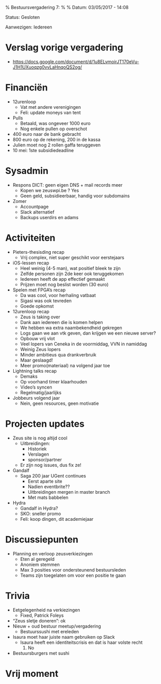 % ﻿Bestuursvergadering 7:
%
% Datum: 03/05/2017 - 14:08

Status: Gesloten

Aanwezigen: Iedereen

# Verslag vorige vergadering
 - https://docs.google.com/document/d/1u8ELvmoirJT170eVu-J1H1UXuoqzg0vvLaHnqoQS2og/

# Financiën
   * 12urenloop
      * Vat met andere verenigingen
      * Feli: update moneys van tent
   * Pulls
      * Betaald, was ongeveer 1000 euro
      * Nog enkele pullen op overschot
   * 400 euro naar de bank gebracht
   * 800 euro op de rekening, 200 in de kassa
   * Julien moet nog 2 rollen gaffa teruggeven
   * 10 mei: 1ste subsidiedeadline


# Sysadmin
   * Respons DICT: geen eigen DNS + mail records meer
      * Kopen we zeuswpi.be ? Yes
      * Geen geld, subsidieerbaar, handig voor subdomains
   * Zomer
      * Accountpage
      * Slack alternatief
      * Backups userdirs en adams


# Activiteiten
   * Pieters-thesisding recap
      * Vrij complex, niet super geschikt voor eerstejaars
   * iOS-lessen recap
      * Heel weinig (4-5 man), wat positief bleek te zijn
      * Zelfde personen zijn 2de keer ook teruggekomen
      * Iedereen heeft de app effectief gemaakt
      * Prijzen moet nog beslist worden (30 euro)
   * Spelen met FPGA’s recap
      * Da was cool, voor herhaling vatbaat
      * Sigasi was ook tevreden
      * Goede opkomst
   * 12urenloop recap
      * Zeus is taking over
      * Dank aan iedereen die is komen helpen
      * We hebben wa extra naambekendheid gekregen
      * Logs gaan we aan vtk geven, dan krijgen we een nieuwe server?
      * Opbouw vrij vlot
      * Veel lopers van Ceneka in de voormiddag, VVN in namiddag
      * Weinig Zeus lopers
      * Minder ambitieus qua drankverbruik
      * Maar geslaagd!
      * Meer promo(materiaal) na volgend jaar toe
   * Lightning talks recap
      * Demaks
      * Op voorhand timer klaarhouden
      * Video’s syncen
      * Regelmatig/jaarlijks
   * Jobbeurs volgend jaar
      * Nein, geen resources, geen motivatie


# Projecten updates
* Zeus site is nog altijd cool
   * Uitbreidingen:
      * Historiek
      * Verslagen
      * sponsor/partner
   * Er zijn nog issues, dus fix ze!
* Gandalf
   * Saga 200 jaar UGent continues
      * Eerst aparte site
      * Nadien eventbrite??
      * Uitbreidingen mergen in master branch
      * Met mats babbelen
* Hydra
   * Gandalf in Hydra?
   * SKO: sneller promo
   * Feli: koop dingen, dit academiejaar


# Discussiepunten
   * Planning en verloop zeusverkiezingen
      * Eten al geregeld
      * Anoniem stemmen
      * Max 3 posities voor ondersteunend bestuursleden
      * Teams zijn toegelaten om voor een positie te gaan


# Trivia
   * Eetgelegenheid na verkiezingen
      * Fixed, Patrick Foleys
   * “Zeus sletje doneren”: ok
   * Nieuw + oud bestuur meetup/vergadering
      * Bestuurssushi met ereleden
   * Isaura moet haar juiste naam gebruiken op Slack
      * Isaura heeft een identiteitscrisis en dat is haar volste recht
         1. No
   * Bestuursburgers met sushi


# Vrij moment
